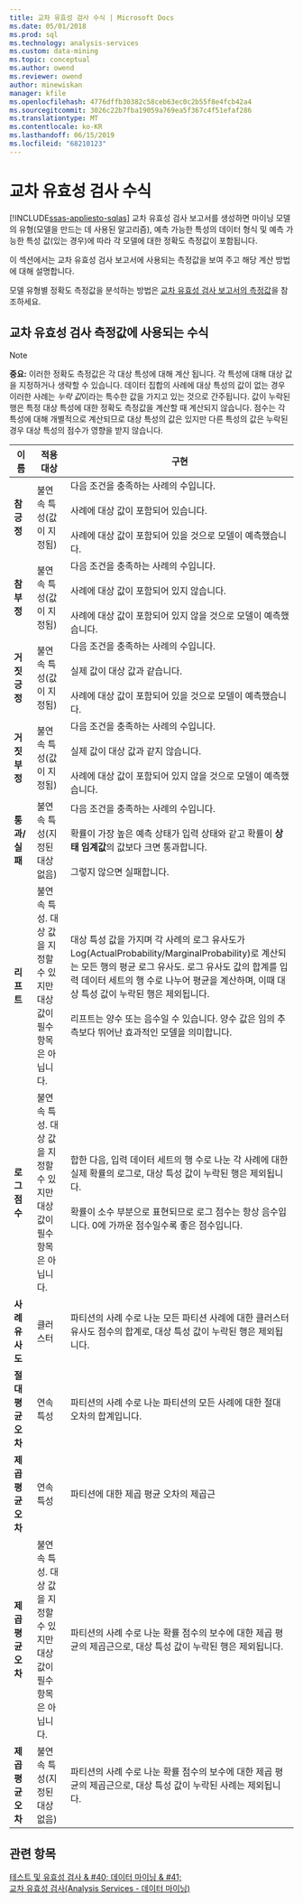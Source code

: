 ```yaml
---
title: 교차 유효성 검사 수식 | Microsoft Docs
ms.date: 05/01/2018
ms.prod: sql
ms.technology: analysis-services
ms.custom: data-mining
ms.topic: conceptual
ms.author: owend
ms.reviewer: owend
author: minewiskan
manager: kfile
ms.openlocfilehash: 4776dffb30382c58ceb63ec0c2b55f8e4fcb42a4
ms.sourcegitcommit: 3026c22b7fba19059a769ea5f367c4f51efaf286
ms.translationtype: MT
ms.contentlocale: ko-KR
ms.lasthandoff: 06/15/2019
ms.locfileid: "68210123"
---
```

# <a name="cross-validation-formulas"></a>교차 유효성 검사 수식
[!INCLUDE[ssas-appliesto-sqlas](../../includes/ssas-appliesto-sqlas.md)]
  교차 유효성 검사 보고서를 생성하면 마이닝 모델의 유형(모델을 만드는 데 사용된 알고리즘), 예측 가능한 특성의 데이터 형식 및 예측 가능한 특성 값(있는 경우)에 따라 각 모델에 대한 정확도 측정값이 포함됩니다.  
  
 이 섹션에서는 교차 유효성 검사 보고서에 사용되는 측정값을 보여 주고 해당 계산 방법에 대해 설명합니다.  
  
 모델 유형별 정확도 측정값을 분석하는 방법은 [교차 유효성 검사 보고서의 측정값](../../analysis-services/data-mining/measures-in-the-cross-validation-report.md)을 참조하세요.  
  
## <a name="formulas-used-for-cross-validation-measures"></a>교차 유효성 검사 측정값에 사용되는 수식  
  
> [!NOTE]  
>  **중요:** 이러한 정확도 측정값은 각 대상 특성에 대해 계산 됩니다. 각 특성에 대해 대상 값을 지정하거나 생략할 수 있습니다. 데이터 집합의 사례에 대상 특성의 값이 없는 경우 이러한 사례는 *누락 값*이라는 특수한 값을 가지고 있는 것으로 간주됩니다. 값이 누락된 행은 특정 대상 특성에 대한 정확도 측정값을 계산할 때 계산되지 않습니다. 점수는 각 특성에 대해 개별적으로 계산되므로 대상 특성의 값은 있지만 다른 특성의 값은 누락된 경우 대상 특성의 점수가 영향을 받지 않습니다.  
  
|이름|적용 대상|구현|  
|-------------|----------------|--------------------|  
|**참 긍정**|불연속 특성(값이 지정됨)|다음 조건을 충족하는 사례의 수입니다.<br /><br /> 사례에 대상 값이 포함되어 있습니다.<br /><br /> 사례에 대상 값이 포함되어 있을 것으로 모델이 예측했습니다.|  
|**참 부정**|불연속 특성(값이 지정됨)|다음 조건을 충족하는 사례의 수입니다.<br /><br /> 사례에 대상 값이 포함되어 있지 않습니다.<br /><br /> 사례에 대상 값이 포함되어 있지 않을 것으로 모델이 예측했습니다.|  
|**거짓 긍정**|불연속 특성(값이 지정됨)|다음 조건을 충족하는 사례의 수입니다.<br /><br /> 실제 값이 대상 값과 같습니다.<br /><br /> 사례에 대상 값이 포함되어 있을 것으로 모델이 예측했습니다.|  
|**거짓 부정**|불연속 특성(값이 지정됨)|다음 조건을 충족하는 사례의 수입니다.<br /><br /> 실제 값이 대상 값과 같지 않습니다.<br /><br /> 사례에 대상 값이 포함되어 있지 않을 것으로 모델이 예측했습니다.|  
|**통과/실패**|불연속 특성(지정된 대상 없음)|다음 조건을 충족하는 사례의 수입니다.<br /><br /> 확률이 가장 높은 예측 상태가 입력 상태와 같고 확률이 **상태 임계값**의 값보다 크면 통과합니다.<br /><br /> 그렇지 않으면 실패합니다.|  
|**리프트**|불연속 특성. 대상 값을 지정할 수 있지만 대상 값이 필수 항목은 아닙니다.|대상 특성 값을 가지며 각 사례의 로그 유사도가 Log(ActualProbability/MarginalProbability)로 계산되는 모든 행의 평균 로그 유사도. 로그 유사도 값의 합계를 입력 데이터 세트의 행 수로 나누어 평균을 계산하며, 이때 대상 특성 값이 누락된 행은 제외됩니다.<br /><br /> 리프트는 양수 또는 음수일 수 있습니다. 양수 값은 임의 추측보다 뛰어난 효과적인 모델을 의미합니다.|  
|**로그 점수**|불연속 특성. 대상 값을 지정할 수 있지만 대상 값이 필수 항목은 아닙니다.|합한 다음, 입력 데이터 세트의 행 수로 나눈 각 사례에 대한 실제 확률의 로그로, 대상 특성 값이 누락된 행은 제외됩니다.<br /><br /> 확률이 소수 부분으로 표현되므로 로그 점수는 항상 음수입니다. 0에 가까운 점수일수록 좋은 점수입니다.|  
|**사례 유사도**|클러스터|파티션의 사례 수로 나눈 모든 파티션 사례에 대한 클러스터 유사도 점수의 합계로, 대상 특성 값이 누락된 행은 제외됩니다.|  
|**절대 평균 오차**|연속 특성|파티션의 사례 수로 나눈 파티션의 모든 사례에 대한 절대 오차의 합계입니다.|  
|**제곱 평균 오차**|연속 특성|파티션에 대한 제곱 평균 오차의 제곱근|  
|**제곱 평균 오차**|불연속 특성. 대상 값을 지정할 수 있지만 대상 값이 필수 항목은 아닙니다.|파티션의 사례 수로 나눈 확률 점수의 보수에 대한 제곱 평균의 제곱근으로, 대상 특성 값이 누락된 행은 제외됩니다.|  
|**제곱 평균 오차**|불연속 특성(지정된 대상 없음)|파티션의 사례 수로 나눈 확률 점수의 보수에 대한 제곱 평균의 제곱근으로, 대상 특성 값이 누락된 사례는 제외됩니다.|  
  
## <a name="see-also"></a>관련 항목  
 [테스트 및 유효성 검사 & #40; 데이터 마이닝 & #41;](../../analysis-services/data-mining/testing-and-validation-data-mining.md)   
 [교차 유효성 검사&#40;Analysis Services - 데이터 마이닝&#41;](../../analysis-services/data-mining/cross-validation-analysis-services-data-mining.md)  
  
  
